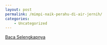 ```yaml
---
layout: post
permalink: /mimpi-naik-perahu-di-air-jernih/
categories:
    - Uncategorized
---
```


[Baca Selengkapnya](/10)